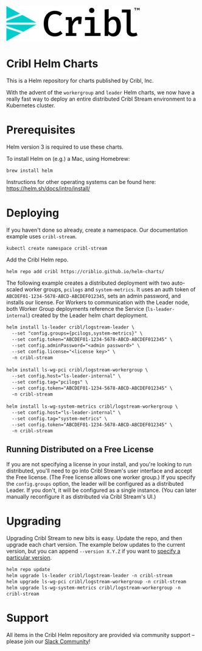 ![Cribl Logo](images/Cribl_Logo_Color_TM.png)
# Cribl Helm Charts

This is a Helm repository for charts published by Cribl, Inc.

With the advent of the `workergroup` and `leader` Helm charts, we now have a really fast way to deploy an entire distributed Cribl Stream environment to a Kubernetes cluster.

# Prerequisites

Helm version 3 is required to use these charts.

To install Helm on (e.g.) a Mac, using Homebrew:

```
brew install helm
```

Instructions for other operating systems can be found here: https://helm.sh/docs/intro/install/

# Deploying

If you haven't done so already, create a namespace. Our documentation example uses `cribl-stream`.

```
kubectl create namespace cribl-stream
```

Add the Cribl Helm repo.

```
helm repo add cribl https://criblio.github.io/helm-charts/
```

The following example creates a distributed deployment with two auto-scaled worker groups, `pcilogs` and `system-metrics`. It uses an auth token of `ABCDEF01-1234-5678-ABCD-ABCDEF012345`, sets an admin password, and installs our license. For Workers to communication with the Leader node, both Worker Group deployments reference the Service (`ls-leader-internal`) created by the Leader helm chart deployment.

```shell
helm install ls-leader cribl/logstream-leader \
  --set "config.groups={pcilogs,system-metrics}" \
  --set config.token="ABCDEF01-1234-5678-ABCD-ABCDEF012345" \
  --set config.adminPassword="<admin password>" \
  --set config.license="<license key>" \
  -n cribl-stream

helm install ls-wg-pci cribl/logstream-workergroup \
  --set config.host="ls-leader-internal" \
  --set config.tag="pcilogs" \
  --set config.token="ABCDEF01-1234-5678-ABCD-ABCDEF012345" \
  -n cribl-stream

helm install ls-wg-system-metrics cribl/logstream-workergroup \
  --set config.host="ls-leader-internal" \
  --set config.tag="system-metrics" \
  --set config.token="ABCDEF01-1234-5678-ABCD-ABCDEF012345" \
  -n cribl-stream
```

## Running Distributed on a Free License

If you are not specifying a license in your install, and you're looking to run distributed, you'll need to go into Cribl Stream's user interface and accept the Free license. (The Free license allows one worker group.) If you specify the `config.groups` option, the leader will be configured as a distributed Leader. If you don't, it will be configured as a single instance. (You can later manually reconfigure it as distributed via Cribl Stream's UI.)

# Upgrading

Upgrading Cribl Stream to new bits is easy. Update the repo, and then upgrade each chart version. The example below updates to the current version, but you can append `--version X.Y.Z` if you want to [specify a particular version](https://helm.sh/docs/helm/helm_upgrade/).

```
helm repo update
helm upgrade ls-leader cribl/logstream-leader -n cribl-stream
helm upgrade ls-wg-pci cribl/logstream-workergroup -n cribl-stream
helm upgrade ls-wg-system-metrics cribl/logstream-workergroup -n cribl-stream
```

# Support

All items in the Cribl Helm repository are provided via community support – please join our [Slack Community](https://cribl.io/community/)!
